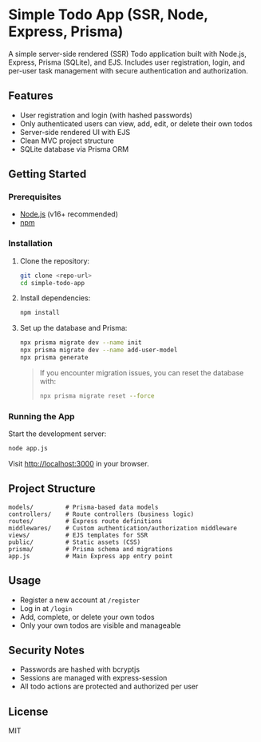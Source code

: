 # Simple Todo App (SSR, Node, Express, Prisma)

A simple server-side rendered (SSR) Todo application built with Node.js, Express, Prisma (SQLite), and EJS. Includes user registration, login, and per-user task management with secure authentication and authorization.

## Features
- User registration and login (with hashed passwords)
- Only authenticated users can view, add, edit, or delete their own todos
- Server-side rendered UI with EJS
- Clean MVC project structure
- SQLite database via Prisma ORM

## Getting Started

### Prerequisites
- [Node.js](https://nodejs.org/) (v16+ recommended)
- [npm](https://www.npmjs.com/)

### Installation
1. Clone the repository:
   ```sh
   git clone <repo-url>
   cd simple-todo-app
   ```
2. Install dependencies:
   ```sh
   npm install
   ```
3. Set up the database and Prisma:
   ```sh
   npx prisma migrate dev --name init
   npx prisma migrate dev --name add-user-model
   npx prisma generate
   ```
   > If you encounter migration issues, you can reset the database with:
   > ```sh
   > npx prisma migrate reset --force
   > ```

### Running the App
Start the development server:
```sh
node app.js
```
Visit [http://localhost:3000](http://localhost:3000) in your browser.

## Project Structure
```
models/         # Prisma-based data models
controllers/    # Route controllers (business logic)
routes/         # Express route definitions
middlewares/    # Custom authentication/authorization middleware
views/          # EJS templates for SSR
public/         # Static assets (CSS)
prisma/         # Prisma schema and migrations
app.js          # Main Express app entry point
```

## Usage
- Register a new account at `/register`
- Log in at `/login`
- Add, complete, or delete your own todos
- Only your own todos are visible and manageable

## Security Notes
- Passwords are hashed with bcryptjs
- Sessions are managed with express-session
- All todo actions are protected and authorized per user

## License
MIT 